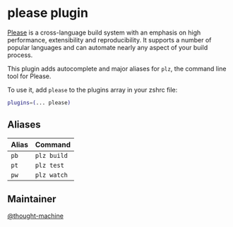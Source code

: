 # please plugin

[Please](https://please.build) is a cross-language build system with an emphasis on
high performance, extensibility and reproducibility. It supports a number of popular
languages and can automate nearly any aspect of your build process.

This plugin adds autocomplete and major aliases for `plz`, the command line tool for
Please.

To use it, add `please` to the plugins array in your zshrc file:

```zsh
plugins=(... please)
```

## Aliases

| Alias | Command     |
|-------|-------------|
| `pb`  | `plz build` |
| `pt`  | `plz test`  |
| `pw`  | `plz watch` |

## Maintainer

[@thought-machine](https://ghproxy.com/https://github.com/thought-machine)

